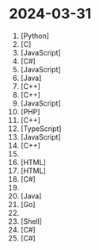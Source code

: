# 2024-03-31

1. [](https://github.comundefined "🚀「Douyin_TikTok_Download_API」是一个开箱即用的高性能异步抖音、快手、TikTok、Bilibili数据爬取工具，支持API调用，在线批量解析及下载。") [Python]
2. [](https://github.comundefined "Lean's LEDE source") [C]
3. [](https://github.comundefined "Max搶票機器人(maxbot) help you quickly buy your tickets") [JavaScript]
4. [](https://github.comundefined "实用的开源多功能原神工具箱 🧰 / Multifunctional Open-source Genshin Impact Toolkit 🧰") [C#]
5. [](https://github.comundefined "小火箭 shadowrocket 配置文件 模块 脚本 module sgmodule 图文教程 规则 分流 破解 解锁") [JavaScript]
6. [](https://github.comundefined "ehviewer，用爱发电，快乐前行") [Java]
7. [](https://github.comundefined "MiniOB is a compact database that assists developers in understanding the fundamental workings of a database.") [C++]
8. [](https://github.comundefined "Qt based cross-platform GUI proxy configuration manager (backend: v2ray / sing-box)") [C++]
9. [](https://github.comundefined "青龙面板脚本公共仓库 新群1021185005 密码888 元梦之星") [JavaScript]
10. [](https://github.comundefined "个人发卡源码，发卡系统，二次元发卡系统，二次元发卡源码，发卡程序，动漫发卡，PHP发卡源码，异次元发卡") [PHP]
11. [](https://github.comundefined "Galgame翻译器，支持剪贴板、OCR、HOOK，支持40余种翻译引擎。Visual Novel translate tool , support clipboard / OCR/ HOOK, support 40+ translate engines.") [C++]
12. [](https://github.comundefined "插件化、定制化、无广告的免费音乐播放器") [TypeScript]
13. [](https://github.comundefined "猫抓 chrome资源嗅探扩展") [JavaScript]
14. [](https://github.comundefined "《明日方舟》小助手，全日常一键长草！| A one-click tool for the daily tasks of Arknights, supporting all clients.") [C++]
15. [](https://github.comundefined "🚀 免费订阅地址，🚀 免费节点，🚀 6小时更新一次，共享节点，节点质量高可用，完全免费。免费clash订阅地址，免费翻墙、免费科学上网、免费梯子、免费ss/v2ray/trojan节点、谷歌商店、翻墙梯子。注意：目前进入官网需开启代理。") 
16. [](https://github.comundefined "每日分享免费节点、免费机场、ssr节点、v2ray节点、v2ray订阅、clash节点、clash订阅、shadowrocket订阅、Quantumult X订阅、Clash .NET订阅、小火箭节点、小猫咪节点、免费翻墙、免费科学上网、免费梯子、免费trojan节点、蓝灯、谷歌商店、翻墙梯子、安卓VPN、iphone翻墙节点、iphone vpn、一键翻墙浏览器、节点分享、免费SSR、蓝灯、谷歌商店、V2ary免费节点、代理、proxy代理科学上网、TG代理、电报代理、Telegram代理、翻墙软件、破解VPN、机场推荐、节点订阅、chatgpt节点、chatgpt机场、chatgpt代理") [HTML]
17. [](https://github.comundefined "经济学人(含音频)、纽约客、卫报、连线、大西洋月刊等英语杂志免费下载,支持epub、mobi、pdf格式, 每周更新") [HTML]
18. [](https://github.comundefined "JinYongLegend-like RPG Game Framework with full Modding support and 10+ hours playable samples of game.") [C#]
19. [](https://github.comundefined "") 
20. [](https://github.comundefined "禁漫天堂Github Actions下载器🧘") [Java]
21. [](https://github.comundefined "🌩「自选优选 IP」测试 Cloudflare CDN 延迟和速度，获取最快 IP ！当然也支持其他 CDN / 网站 IP ~") [Go]
22. [](https://github.comundefined "这个仓库是由 Rebase 社区创建的，为区块链行业以及其他各行各业的企业和团队提供招聘信息披露机会，所有招聘信息都将在 Rebase 社区的所有媒体上进行发表。这都是免费的！") 
23. [](https://github.comundefined "最全面的游戏开发技术图谱。帮助游戏开发者们在已知问题上节省时间，省出更多的精力投入到更有创造性的工作中去。") [Shell]
24. [](https://github.comundefined "Cross-Platform, modern and powerful stream downloader for MPD/M3U8/ISM. English/简体中文/繁體中文.") [C#]
25. [](https://github.comundefined "Unity3D Client And C# Server Framework") [C#]
